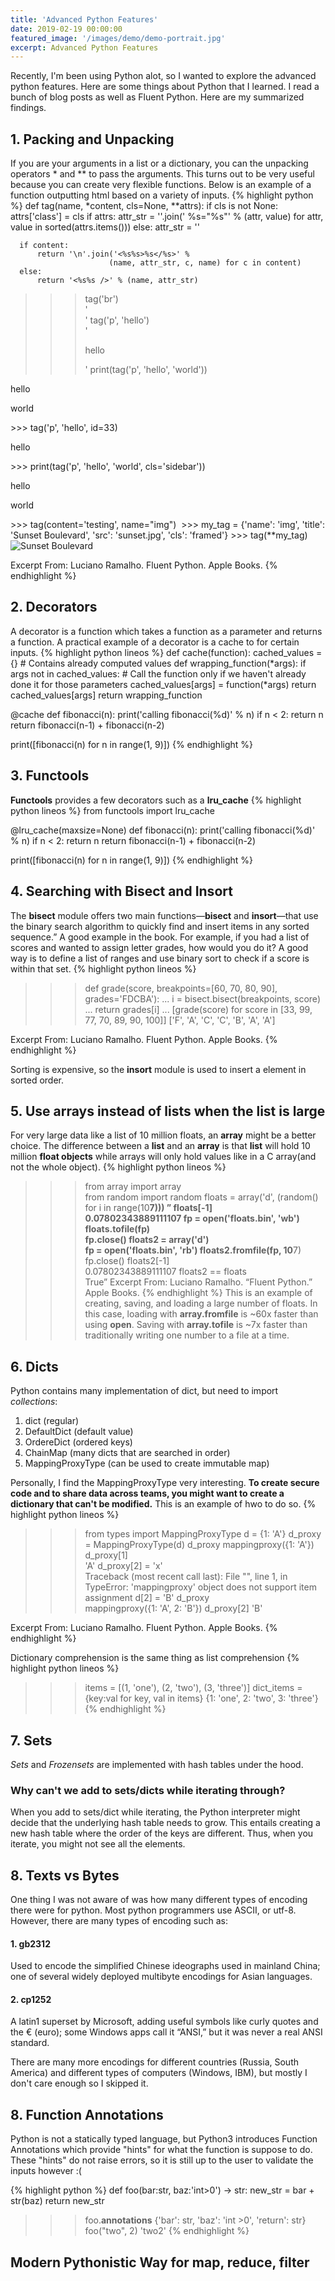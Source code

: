 ```yaml
---
title: 'Advanced Python Features'
date: 2019-02-19 00:00:00
featured_image: '/images/demo/demo-portrait.jpg'
excerpt: Advanced Python Features 
---
```


Recently, I'm been using Python alot, so I wanted to explore the advanced python features. Here are some things about Python that I learned. 
I read a bunch of blog posts as well as Fluent Python. Here are my summarized findings. 

## 1. Packing and Unpacking 
If you are your arguments in a list or a dictionary, you can the unpacking operators * and ** to pass the arguments. This turns out to be very useful because you can create very flexible functions. Below is an example of a function outputting html based on a variety of inputs.
{% highlight python %}
def tag(name, *content, cls=None, **attrs):
      if cls is not None:
          attrs['class'] = cls
      if attrs:
          attr_str = ''.join(' %s="%s"' % (attr, value)
                            for attr, value
                            in sorted(attrs.items()))
      else:
          attr_str = ''
      
      if content:
          return '\n'.join('<%s%s>%s</%s>' %
                          (name, attr_str, c, name) for c in content)
      else:
          return '<%s%s />' % (name, attr_str)

>>> tag('br')   
'<br />'
>>> tag('p', 'hello')   
'<p>hello</p>'
>>> print(tag('p', 'hello', 'world'))
<p>hello</p>
<p>world</p>
>>> tag('p', 'hello', id=33)   
<p id="33">hello</p>
>>> print(tag('p', 'hello', 'world', cls='sidebar'))   
<p class="sidebar">hello</p>
<p class="sidebar">world</p>
>>> tag(content='testing', name="img")
<img content="testing" />
>>> my_tag = {'name': 'img', 'title': 'Sunset Boulevard',
              'src': 'sunset.jpg', 'cls': 'framed'}
>>> tag(**my_tag)
<img class="framed" src="sunset.jpg" title="Sunset Boulevard" />

Excerpt From: Luciano Ramalho. Fluent Python. Apple Books. 
{% endhighlight %}


## 2. Decorators
A decorator is a function which takes a function as a parameter and returns a function. A practical example of a decorator is a cache to for certain inputs. 
{% highlight python lineos %}
  def cache(function):
      cached_values = {}  # Contains already computed values
      def wrapping_function(*args):
          if args not in cached_values:
              # Call the function only if we haven't already done it for those parameters
              cached_values[args] = function(*args)
          return cached_values[args]
      return wrapping_function

  @cache
  def fibonacci(n):
      print('calling fibonacci(%d)' % n)
      if n < 2:
          return n
      return fibonacci(n-1) + fibonacci(n-2)

  print([fibonacci(n) for n in range(1, 9)])
{% endhighlight %}

## 3. Functools
**Functools** provides a few decorators such as a **lru_cache** 
{% highlight python lineos %}
  from functools import lru_cache

  @lru_cache(maxsize=None)
  def fibonacci(n):
      print('calling fibonacci(%d)' % n)
      if n < 2:
          return n
      return fibonacci(n-1) + fibonacci(n-2)

  print([fibonacci(n) for n in range(1, 9)])
{% endhighlight %}

## 4. Searching with Bisect and Insort
The **bisect** module offers two main functions—**bisect** and **insort**—that use the binary search algorithm to quickly find and insert items in any sorted sequence.”
A good example in the book. For example, if you had a list of scores and wanted to assign letter grades, how would you do it? A good way is to define a list of ranges and use binary sort to check if a score is within that set. 
{% highlight python lineos %}
>>> def grade(score, breakpoints=[60, 70, 80, 90], grades='FDCBA'):
...     i = bisect.bisect(breakpoints, score)
...     return grades[i]
...
>>> [grade(score) for score in [33, 99, 77, 70, 89, 90, 100]]
['F', 'A', 'C', 'C', 'B', 'A', 'A']

Excerpt From: Luciano Ramalho. Fluent Python. Apple Books. 
{% endhighlight %}

Sorting is expensive, so the **insort** module is used to insert a element in sorted order. 

## 5. Use arrays instead of lists when the list is large 
For very large data like a list of 10 million floats, an **array** might be a better choice. The difference between a **list** and an **array** is that **list** will hold 10 million **float objects** while arrays will only hold values like in a C array(and not the whole object).
{% highlight python lineos %}
>>> from array import array  
>>> from random import random
>>> floats = array('d', (random() for i in range(10**7))) ”
>>> floats[-1]  
0.07802343889111107
>>> fp = open('floats.bin', 'wb')
>>> floats.tofile(fp)  
>>> fp.close()
>>> floats2 = array('d')  
>>> fp = open('floats.bin', 'rb')
>>> floats2.fromfile(fp, 10**7)  
>>> fp.close()
>>> floats2[-1]  
0.07802343889111107
>>> floats2 == floats  
True”
Excerpt From: Luciano Ramalho. “Fluent Python.” Apple Books. 
{% endhighlight %}
This is an example of creating, saving, and loading a large number of floats. In this case, loading with **array.fromfile** is ~60x faster than using **open**. Saving with **array.tofile** is ~7x faster than traditionally writing one number to a file at a time. 

## 6. Dicts
Python contains many implementation of dict, but need to import *collections*:
1. dict (regular)
2. DefaultDict (default value)
3. OrdereDict (ordered keys)
4. ChainMap (many dicts that are searched in order)
5. MappingProxyType (can be used to create immutable map)

Personally, I find the MappingProxyType very interesting. **To create secure code and to share data across teams, you might want to create a dictionary that can't be modified.** This is an example of hwo to do so. 
{% highlight python lineos %}
>>> from types import MappingProxyType
>>> d = {1: 'A'}
>>> d_proxy = MappingProxyType(d)
>>> d_proxy
mappingproxy({1: 'A'})
>>> d_proxy[1]  
'A'
>>> d_proxy[2] = 'x'  
Traceback (most recent call last):
  File "<stdin>", line 1, in <module>
TypeError: 'mappingproxy' object does not support item assignment
>>> d[2] = 'B'
>>> d_proxy  
mappingproxy({1: 'A', 2: 'B'})
>>> d_proxy[2]
'B'
>>>
Excerpt From: Luciano Ramalho. Fluent Python. Apple Books. 
{% endhighlight %}


Dictionary comprehension is the same thing as list comprehension
{% highlight python lineos %}
>>> items = [(1, 'one'), (2, 'two'), (3, 'three')]
>>> dict_items = {key:val for key, val in items}
{1: 'one', 2: 'two', 3: 'three'}
{% endhighlight %}

## 7. Sets
*Sets* and *Frozensets* are implemented with hash tables under the hood. 

### Why can't we add to sets/dicts while iterating through?
When you add to sets/dict while iterating, the Python interpreter might
decide that the underlying hash table needs to grow. This entails creating a new hash table where the order of the keys are different. Thus, when you iterate, you might not see all the elements. 

## 8. Texts vs Bytes
One thing I was not aware of was how many different types of encoding there were for python. Most python programmers use ASCII, or utf-8. However, there are many types of encoding such as:
#### 1. gb2312
Used to encode the simplified Chinese ideographs used in mainland China; one of several widely deployed multibyte encodings for Asian languages.
#### 2. cp1252
A latin1 superset by Microsoft, adding useful symbols like curly quotes and the € (euro); some Windows apps call it “ANSI,” but it was never a real ANSI standard.

There are many more encodings for different countries (Russia, South America) and different types of computers (Windows, IBM), but mostly I don't care enough so I skipped it. 


## 8. Function Annotations
Python is not a statically typed language, but Python3 introduces Function Annotations which provide "hints" for what the function is suppose to do. These "hints" do not raise errors, so it is still up to the user to validate the inputs however :(

{% highlight python %}
def foo(bar:str, baz:'int>0') -> str:
  new_str = bar + str(baz)
  return new_str

>>> foo.__annotations__
{'bar': str, 'baz': 'int >0', 'return': str}
>>> foo("two", 2)
'two2'
{% endhighlight %}



## Modern Pythonistic Way for map, reduce, filter